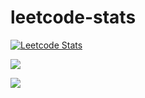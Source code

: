 # leetcode-stats
[![Leetcode Stats](https://leetcard.jacoblin.cool/tanvirtareq)](https://leetcode.com/tanvirtareq)

![](https://leetcard.jacoblin.cool/tanvirtareq?ext=activity)

![](https://leetcard.jacoblin.cool/jacoblincool?ext=contest)

